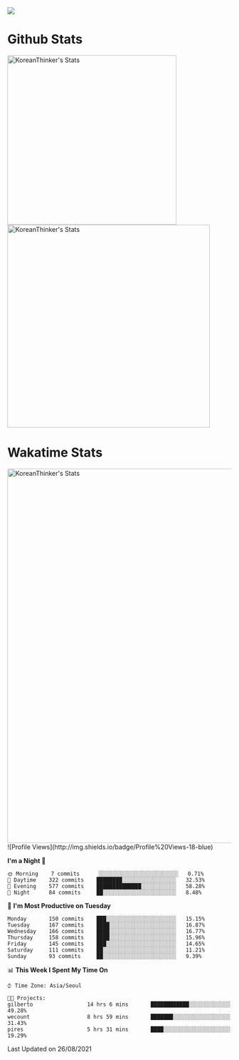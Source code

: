 <a href="https://hits.seeyoufarm.com"><img src="https://hits.seeyoufarm.com/api/count/incr/badge.svg?url=https%3A%2F%2Fgithub.com%2FKoreanThinker&count_bg=%23606060&title_bg=%23292929&icon=&icon_color=%23E7E7E7&title=hits&edge_flat=false"/></a>
# Github Stats
<p>
    <img width="380px" src="https://github-readme-stats.vercel.app/api/top-langs/?username=KoreanThinker&hide=html&layout=compact&hide_border=true&theme=dark&count_private=true&langs_count=6" alt="KoreanThinker's Stats"/>
    <img width="455px" src="https://github-readme-stats.vercel.app/api?username=KoreanThinker&theme=dark&hide_border=true&count_private=true" alt="KoreanThinker's Stats" />
</p>

# Wakatime Stats
<img width="840px"  src="https://github-readme-stats.vercel.app/api/wakatime?username=KoreanThinker&layout=compact&theme=dark&hide_border=true&langs_count=10" alt="KoreanThinker's Stats" /> 
<!--START_SECTION:waka-->
![Profile Views](http://img.shields.io/badge/Profile%20Views-18-blue)

**I'm a Night 🦉** 

```text
🌞 Morning    7 commits      ░░░░░░░░░░░░░░░░░░░░░░░░░   0.71% 
🌆 Daytime    322 commits    ████████░░░░░░░░░░░░░░░░░   32.53% 
🌃 Evening    577 commits    ██████████████░░░░░░░░░░░   58.28% 
🌙 Night      84 commits     ██░░░░░░░░░░░░░░░░░░░░░░░   8.48%

```
📅 **I'm Most Productive on Tuesday** 

```text
Monday       150 commits    ███░░░░░░░░░░░░░░░░░░░░░░   15.15% 
Tuesday      167 commits    ████░░░░░░░░░░░░░░░░░░░░░   16.87% 
Wednesday    166 commits    ████░░░░░░░░░░░░░░░░░░░░░   16.77% 
Thursday     158 commits    ████░░░░░░░░░░░░░░░░░░░░░   15.96% 
Friday       145 commits    ███░░░░░░░░░░░░░░░░░░░░░░   14.65% 
Saturday     111 commits    ██░░░░░░░░░░░░░░░░░░░░░░░   11.21% 
Sunday       93 commits     ██░░░░░░░░░░░░░░░░░░░░░░░   9.39%

```


📊 **This Week I Spent My Time On** 

```text
⌚︎ Time Zone: Asia/Seoul

🐱‍💻 Projects: 
gilberto                 14 hrs 6 mins       ████████████░░░░░░░░░░░░░   49.28% 
wecount                  8 hrs 59 mins       ███████░░░░░░░░░░░░░░░░░░   31.43% 
pires                    5 hrs 31 mins       ████░░░░░░░░░░░░░░░░░░░░░   19.29%

```


 Last Updated on 26/08/2021
<!--END_SECTION:waka-->


